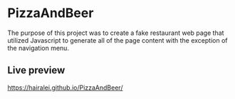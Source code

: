 # PizzaAndBeer
The purpose of this project was to create a fake restaurant web page that utilized Javascript to generate all of the page content with the exception of the navigation menu.

## Live preview
https://hairalei.github.io/PizzaAndBeer/
